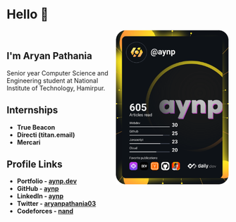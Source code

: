 # Hello 👋


<!-- <a href="https://app.daily.dev/aynp"><img src="./devcard.png" width="300" alt="Chris Bongers's Dev Card"/></a> -->

<!-- <div align="left"> -->
  <a href="https://app.daily.dev/aynp" target="_blank" style="margin:20px">
    <img
      width="256"
      align="right"
      src="./devcard.png"
    />
  </a>
<!-- </div> -->

## I'm Aryan Pathania

Senior year Computer Science and Engineering student at National Institute of Technology, Hamirpur.

## Internships
- **True Beacon**
- **Directi (titan.email)**
- **Mercari**

## Profile Links

-   **Portfolio - [aynp.dev](https://aynp.dev)**
-   **GitHub - [aynp](https://github.com/aynp)**
-   **LinkedIn - [aynp](https://www.linkedin.com/in/aynp)**
-   **Twitter - [aryanpathania03](https://twitter.com/aryanpathania03)**
-   **Codeforces - [nand](https://codeforces.com/profile/nand)**

